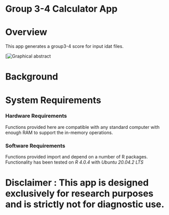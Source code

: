 # Group 3-4 Calculator App

# Overview

This app generates a group3-4 score for input idat files.

[![Graphical abstract](https://ars.els-cdn.com/content/image/1-s2.0-S2211124722009718-fx1.jpg)

# Background

# System Requirements

### Hardware Requirements

Functions provided here are compatible with any standard computer with enough RAM to support the in-memory operations.

### Software Requirements

Functions provided import and depend on a number of R packages. Functionality has been tested on *R 4.0.4* with *Ubuntu 20.04.2 LTS*

# Disclaimer : This app is designed exclusively for research purposes and is strictly not for diagnostic use.
